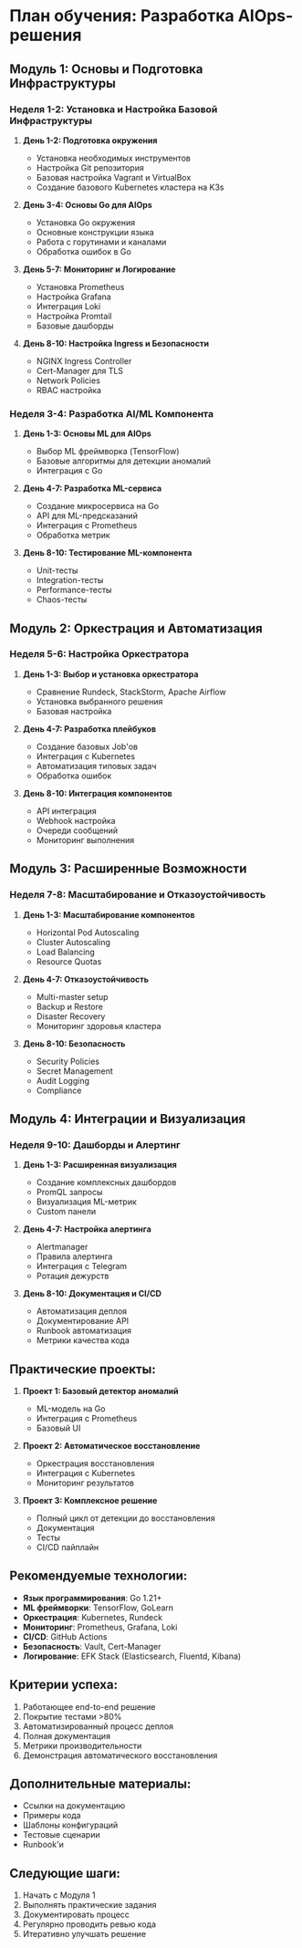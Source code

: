 # План обучения: Разработка AIOps-решения

## Модуль 1: Основы и Подготовка Инфраструктуры
### Неделя 1-2: Установка и Настройка Базовой Инфраструктуры
1. **День 1-2: Подготовка окружения**
   - Установка необходимых инструментов
   - Настройка Git репозитория
   - Базовая настройка Vagrant и VirtualBox
   - Создание базового Kubernetes кластера на K3s

2. **День 3-4: Основы Go для AIOps**
   - Установка Go окружения
   - Основные конструкции языка
   - Работа с горутинами и каналами
   - Обработка ошибок в Go

3. **День 5-7: Мониторинг и Логирование**
   - Установка Prometheus
   - Настройка Grafana
   - Интеграция Loki
   - Настройка Promtail
   - Базовые дашборды

4. **День 8-10: Настройка Ingress и Безопасности**
   - NGINX Ingress Controller
   - Cert-Manager для TLS
   - Network Policies
   - RBAC настройка

### Неделя 3-4: Разработка AI/ML Компонента
1. **День 1-3: Основы ML для AIOps**
   - Выбор ML фреймворка (TensorFlow)
   - Базовые алгоритмы для детекции аномалий
   - Интеграция с Go

2. **День 4-7: Разработка ML-сервиса**
   - Создание микросервиса на Go
   - API для ML-предсказаний
   - Интеграция с Prometheus
   - Обработка метрик

3. **День 8-10: Тестирование ML-компонента**
   - Unit-тесты
   - Integration-тесты
   - Performance-тесты
   - Chaos-тесты

## Модуль 2: Оркестрация и Автоматизация
### Неделя 5-6: Настройка Оркестратора
1. **День 1-3: Выбор и установка оркестратора**
   - Сравнение Rundeck, StackStorm, Apache Airflow
   - Установка выбранного решения
   - Базовая настройка

2. **День 4-7: Разработка плейбуков**
   - Создание базовых Job'ов
   - Интеграция с Kubernetes
   - Автоматизация типовых задач
   - Обработка ошибок

3. **День 8-10: Интеграция компонентов**
   - API интеграция
   - Webhook настройка
   - Очереди сообщений
   - Мониторинг выполнения

## Модуль 3: Расширенные Возможности
### Неделя 7-8: Масштабирование и Отказоустойчивость
1. **День 1-3: Масштабирование компонентов**
   - Horizontal Pod Autoscaling
   - Cluster Autoscaling
   - Load Balancing
   - Resource Quotas

2. **День 4-7: Отказоустойчивость**
   - Multi-master setup
   - Backup и Restore
   - Disaster Recovery
   - Мониторинг здоровья кластера

3. **День 8-10: Безопасность**
   - Security Policies
   - Secret Management
   - Audit Logging
   - Compliance

## Модуль 4: Интеграции и Визуализация
### Неделя 9-10: Дашборды и Алертинг
1. **День 1-3: Расширенная визуализация**
   - Создание комплексных дашбордов
   - PromQL запросы
   - Визуализация ML-метрик
   - Custom панели

2. **День 4-7: Настройка алертинга**
   - Alertmanager
   - Правила алертинга
   - Интеграция с Telegram
   - Ротация дежурств

3. **День 8-10: Документация и CI/CD**
   - Автоматизация деплоя
   - Документирование API
   - Runbook автоматизация
   - Метрики качества кода

## Практические проекты:
1. **Проект 1: Базовый детектор аномалий**
   - ML-модель на Go
   - Интеграция с Prometheus
   - Базовый UI

2. **Проект 2: Автоматическое восстановление**
   - Оркестрация восстановления
   - Интеграция с Kubernetes
   - Мониторинг результатов

3. **Проект 3: Комплексное решение**
   - Полный цикл от детекции до восстановления
   - Документация
   - Тесты
   - CI/CD пайплайн

## Рекомендуемые технологии:
- **Язык программирования**: Go 1.21+
- **ML фреймворки**: TensorFlow, GoLearn
- **Оркестрация**: Kubernetes, Rundeck
- **Мониторинг**: Prometheus, Grafana, Loki
- **CI/CD**: GitHub Actions
- **Безопасность**: Vault, Cert-Manager
- **Логирование**: EFK Stack (Elasticsearch, Fluentd, Kibana)

## Критерии успеха:
1. Работающее end-to-end решение
2. Покрытие тестами >80%
3. Автоматизированный процесс деплоя
4. Полная документация
5. Метрики производительности
6. Демонстрация автоматического восстановления

## Дополнительные материалы:
- Ссылки на документацию
- Примеры кода
- Шаблоны конфигураций
- Тестовые сценарии
- Runbook'и

## Следующие шаги:
1. Начать с Модуля 1
2. Выполнять практические задания
3. Документировать процесс
4. Регулярно проводить ревью кода
5. Итеративно улучшать решение 